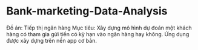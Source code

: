 # Bank-marketing-Data-Analysis
Đồ án: Tiếp thị ngân hàng
Mục tiêu: Xây dựng mô hình dự đoán một khách hàng có tham gia gửi tiền có kỳ hạn vào ngân hàng hay không.
Ứng dụng được xây dựng trên nền app cơ bản.
